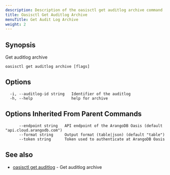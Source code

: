 ```yaml
---
description: Description of the oasisctl get auditlog archive command
title: Oasisctl Get Auditlog Archive
menuTitle: Get Audit Log Archive
weight: 2
---
```

## Synopsis
Get auditlog archive

```
oasisctl get auditlog archive [flags]
```

## Options
```
  -i, --auditlog-id string   Identifier of the auditlog
  -h, --help                 help for archive
```

## Options Inherited From Parent Commands
```
      --endpoint string   API endpoint of the ArangoDB Oasis (default "api.cloud.arangodb.com")
      --format string     Output format (table|json) (default "table")
      --token string      Token used to authenticate at ArangoDB Oasis
```

## See also
* [oasisctl get auditlog](get-auditlog.md)	 - Get auditlog archive

